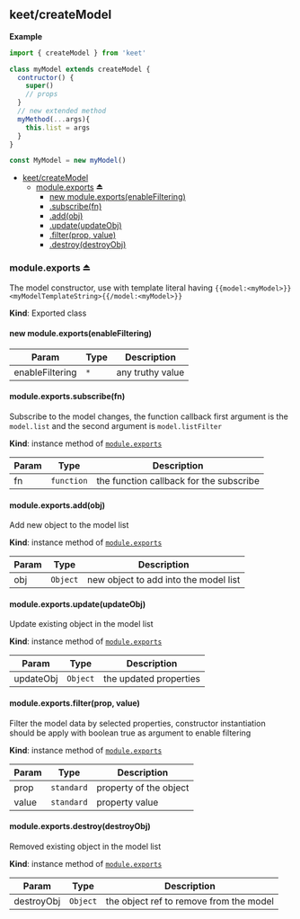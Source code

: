 <a name="module_keet/createModel"></a>

## keet/createModel
**Example**  
```js
import { createModel } from 'keet'class myModel extends createModel {  contructor() {    super()    // props   }  // new extended method  myMethod(...args){    this.list = args   }}const MyModel = new myModel()
```

* [keet/createModel](#module_keet/createModel)
    * [module.exports](#exp_module_keet/createModel--module.exports) ⏏
        * [new module.exports(enableFiltering)](#new_module_keet/createModel--module.exports_new)
        * [.subscribe(fn)](#module_keet/createModel--module.exports+subscribe)
        * [.add(obj)](#module_keet/createModel--module.exports+add)
        * [.update(updateObj)](#module_keet/createModel--module.exports+update)
        * [.filter(prop, value)](#module_keet/createModel--module.exports+filter)
        * [.destroy(destroyObj)](#module_keet/createModel--module.exports+destroy)

<a name="exp_module_keet/createModel--module.exports"></a>

### module.exports ⏏
The model constructor, use with template literal having```{{model:<myModel>}}<myModelTemplateString>{{/model:<myModel>}}```

**Kind**: Exported class  
<a name="new_module_keet/createModel--module.exports_new"></a>

#### new module.exports(enableFiltering)

| Param | Type | Description |
| --- | --- | --- |
| enableFiltering | <code>\*</code> | any truthy value |

<a name="module_keet/createModel--module.exports+subscribe"></a>

#### module.exports.subscribe(fn)
Subscribe to the model changes, the function callback first argumentis the ```model.list``` and the second argument is ```model.listFilter```

**Kind**: instance method of [<code>module.exports</code>](#exp_module_keet/createModel--module.exports)  

| Param | Type | Description |
| --- | --- | --- |
| fn | <code>function</code> | the function callback for the subscribe |

<a name="module_keet/createModel--module.exports+add"></a>

#### module.exports.add(obj)
Add new object to the model list

**Kind**: instance method of [<code>module.exports</code>](#exp_module_keet/createModel--module.exports)  

| Param | Type | Description |
| --- | --- | --- |
| obj | <code>Object</code> | new object to add into the model list |

<a name="module_keet/createModel--module.exports+update"></a>

#### module.exports.update(updateObj)
Update existing object in the model list

**Kind**: instance method of [<code>module.exports</code>](#exp_module_keet/createModel--module.exports)  

| Param | Type | Description |
| --- | --- | --- |
| updateObj | <code>Object</code> | the updated properties |

<a name="module_keet/createModel--module.exports+filter"></a>

#### module.exports.filter(prop, value)
Filter the model data by selected properties, constructorinstantiation should be apply with boolean true as argumentto enable filtering

**Kind**: instance method of [<code>module.exports</code>](#exp_module_keet/createModel--module.exports)  

| Param | Type | Description |
| --- | --- | --- |
| prop | <code>standard</code> | property of the object |
| value | <code>standard</code> | property value |

<a name="module_keet/createModel--module.exports+destroy"></a>

#### module.exports.destroy(destroyObj)
Removed existing object in the model list

**Kind**: instance method of [<code>module.exports</code>](#exp_module_keet/createModel--module.exports)  

| Param | Type | Description |
| --- | --- | --- |
| destroyObj | <code>Object</code> | the object ref to remove from the model |

